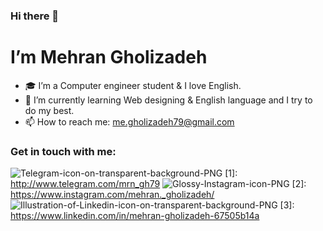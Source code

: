 ### Hi there 👋
# I’m Mehran Gholizadeh
- 🎓 I’m a Computer engineer student & I love English.
- 🌱 I’m currently learning Web designing & English language and I try to do my best.
- 📫 How to reach me: me.gholizadeh79@gmail.com
### Get in touch with me:
![Telegram-icon-on-transparent-background-PNG](https://user-images.githubusercontent.com/95288795/153293221-4e0f690d-ff9c-484f-bda3-2440c6ec8a6c.png)
[1]: http://www.telegram.com/mrn_gh79
![Glossy-Instagram-icon-PNG](https://user-images.githubusercontent.com/95288795/153293428-6ec731c3-2aa2-46d8-a6b8-51c9bd1177f0.png)
[2]: https://www.instagram.com/mehran._gholizadeh/
![Illustration-of-Linkedin-icon-on-transparent-background-PNG](https://user-images.githubusercontent.com/95288795/153293595-97af6eda-e89f-409c-b3a8-b2a843d24397.png)
[3]: https://www.linkedin.com/in/mehran-gholizadeh-67505b14a

